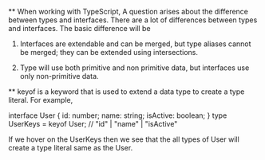 ** When working with TypeScript, A question arises about the difference between types and interfaces. There are a lot of differences between types and interfaces. The basic difference will be

1)  Interfaces are extendable and can be merged, but type aliases cannot be merged; they can be extended using intersections.

2) Type will use both primitive and non primitive data, but interfaces use only non-primitive data.


** keyof is a keyword that is used to extend a data type to create a type literal. For example,

interface User {
  id: number;
  name: string;
  isActive: boolean;
}
type UserKeys = keyof User;  // "id" | "name" | "isActive"

If we hover on the UserKeys then we see that the all types of User will create a type literal same as the User.
